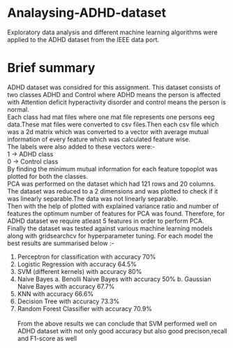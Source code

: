 # Analaysing-ADHD-dataset
Exploratory data analysis and different machine learning algorithms were applied to the ADHD dataset from the IEEE data port.

# Brief summary
ADHD dataset was considred for this assignment. This dataset consists of two classes ADHD and Control where ADHD means the person is affected with Attention deficit hyperactivity disorder and control means the person is normal.<br/>
Each class had mat files where one mat file represents one persons eeg data.These mat files were converted to csv files.Then each csv file which was a 2d matrix which was converted to a vector with average mutual information of every feature which was calculated feature wise.<br/>
The labels were also added to these vectors were:-<br/>
1 -> ADHD class <br/>
0 -> Control class <br/>
By finding the minimum mutual information for each feature topoplot was plotted for both the classes.<br/>
PCA was performed on the dataset which had 121 rows and 20 columns. The dataset was reduced to a 2 dimensions and was plotted to check if it was linearly separable.The data was not linearly separable.<br/>
Then with the help of plotted with explained variance ratio and number of features the optimum number of features for PCA was found. Therefore, for ADHD dataset we require atleast 5 features in order to perform PCA.<br/>
Finally the dataset was tested against various machine learning models along with gridsearchcv for hyperparameter tuning. For each model the best results are summarised below :-<br/>
1. Perceptron for classification with accuracy 70%
2. Logistic Regression with accuracy 64.5%
3. SVM (different kernels) with accuracy 80%
4. Naive Bayes
    a. Benolli Naive Bayes with accuracy 50%
    b. Gaussian Naive Bayes with accuracy 67.7%
5. KNN with accuracy 66.6%
6. Decision Tree with accuracy 73.3%
7. Random Forest Classifier with accuracy 70.9%
<br/><br/>
From the above results we can conclude that SVM performed well on ADHD dataset with not only good accuracy but also good precison,recall and F1-score as well

